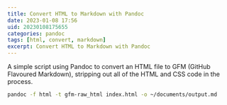 ```yaml
---
title: Convert HTML to Markdown with Pandoc
date: 2023-01-08 17:56
uid: 20230108175655
categories: pandoc
tags: [html, convert, markdown]
excerpt: Convert HTML to Markdown with Pandoc
---
```


A simple script using Pandoc to convert an HTML file to GFM (GitHub Flavoured Markdown), stripping out all of the HTML and CSS code in the process. 

```bash
pandoc -f html -t gfm-raw_html index.html -o ~/documents/output.md
```
